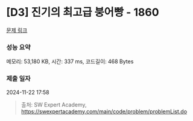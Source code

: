 # [D3] 진기의 최고급 붕어빵 - 1860 

[문제 링크](https://swexpertacademy.com/main/code/problem/problemDetail.do?contestProbId=AV5LsaaqDzYDFAXc) 

### 성능 요약

메모리: 53,180 KB, 시간: 337 ms, 코드길이: 468 Bytes

### 제출 일자

2024-11-22 17:58



> 출처: SW Expert Academy, https://swexpertacademy.com/main/code/problem/problemList.do
